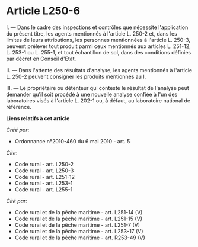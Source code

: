 # Article L250-6

I. ― Dans le cadre des inspections et contrôles que nécessite l'application du présent titre, les agents mentionnés à
l'article L. 250-2 et, dans les limites de leurs attributions, les personnes mentionnées à l'article L. 250-3, peuvent
prélever tout produit parmi ceux mentionnés aux articles L. 251-12, L. 253-1 ou L. 255-1, et tout échantillon de sol, dans
des conditions définies par décret en Conseil d'Etat. 

II. ― Dans l'attente des résultats d'analyse, les agents mentionnés à l'article L. 250-2 peuvent consigner les produits
mentionnés au I. 

III. ― Le propriétaire ou détenteur qui conteste le résultat de l'analyse peut demander qu'il soit procédé à une nouvelle
analyse confiée à l'un des laboratoires visés à l'article L. 202-1 ou, à défaut, au laboratoire national de référence.

**Liens relatifs à cet article**

_Créé par_:

  - Ordonnance n°2010-460 du 6 mai 2010 - art. 5

_Cite_:

  - Code rural - art. L250-2
  - Code rural - art. L250-3
  - Code rural - art. L251-12
  - Code rural - art. L253-1
  - Code rural - art. L255-1

_Cité par_:

  - Code rural et de la pêche maritime - art. L251-14 (V)
  - Code rural et de la pêche maritime - art. L251-15 (V)
  - Code rural et de la pêche maritime - art. L251-7 (V)
  - Code rural et de la pêche maritime - art. L253-17 (V)
  - Code rural et de la pêche maritime - art. R253-49 (V)
